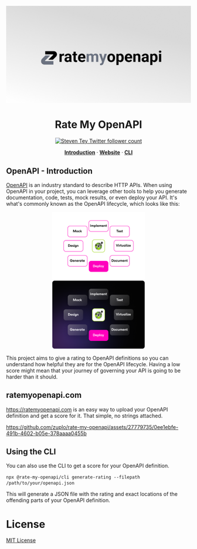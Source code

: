 ![Rate My OpenAPI](./assets/gh-header.png)

<div align="center">
<h1>Rate My OpenAPI</h1>
  <a href="https://twitter.com/steventey">
    <img src="https://img.shields.io/twitter/follow/zuplo?style=flat&label=zuplo&logo=twitter&color=ff00bd&logoColor=fff" alt="Steven Tey Twitter follower count" />
  </a>
  <p align="center">
  <a href="#openapi---introduction
  "><strong>Introduction</strong></a> · 
  <a href="#ratemyopenapi.com
  "><strong>Website</strong></a> · 
   <a href="#using-the-cli
  "><strong>CLI</strong></a>
</p>
</p>
</div>

## OpenAPI - Introduction

[OpenAPI](https://www.openapis.org/) is an industry standard to describe HTTP
APIs. When using OpenAPI in your project, you can leverage other tools to help
you generate documentation, code, tests, mock results, or even deploy your API.
It's what's commonly known as the OpenAPI lifecycle, which looks like this:

<div align="center">
<img style="width:50%" src="assets/openapi-lifecycle-light.png#gh-light-mode-only" />
  <img style="width:50%" src="assets/openapi-lifecycle-dark.png#gh-dark-mode-only" />
</div>

This project aims to give a rating to OpenAPI definitions so you can understand
how helpful they are for the OpenAPI lifecycle. Having a low score might mean
that your journey of governing your API is going to be harder than it should.

## ratemyopenapi.com

https://ratemyopenapi.com is an easy way to upload your OpenAPI definition and
get a score for it. That simple, no strings attached.

https://github.com/zuplo/rate-my-openapi/assets/27779735/0ee1ebfe-491b-4602-b05e-378aaaa0455b

## Using the CLI

You can also use the CLI to get a score for your OpenAPI definition.

```
npx @rate-my-openapi/cli generate-rating --filepath /path/to/your/openapi.json
```

This will generate a JSON file with the rating and exact locations of the
offending parts of your OpenAPI definition.

# License

[MIT License](./LICENSE)
